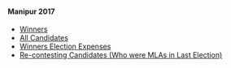 #### Manipur 2017
  * [Winners](https://www.myneta.info/manipur2017/index.php?action=show_winners&sort=default)
  * [All Candidates](https://www.myneta.info/manipur2017/)
  * [Winners Election Expenses](https://www.myneta.info/manipur2017/index.php?action=showWinnersExpense&sortExp=default)
  * [ Re-contesting Candidates (Who were MLAs in Last Election)](https://www.myneta.info/manipur2017/index.php?action=recontestAssetsComparison)